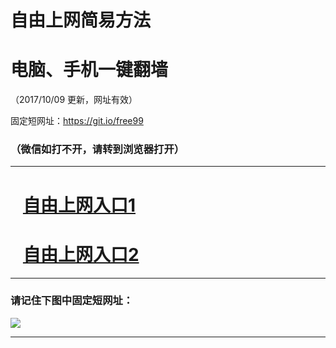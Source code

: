 ﻿# 自由上网简易方法

# 电脑、手机一键翻墙

（2017/10/09 更新，网址有效）

固定短网址：https://git.io/free99

### （微信如打不开，请转到浏览器打开）


***





# &nbsp;&nbsp; <a href="http://ft3122520370.fwq-tz-1001.info/fwqtz01.html?t=10090018599 " target="_blank">自由上网入口1</a>
# &nbsp;&nbsp; <a href="http://ft195047196.fwq-tz-1002.info/fwqtz02.html?t=100900130851 " target="_blank">自由上网入口2</a>
***

### 请记住下图中固定短网址：

<img src="https://s3-us-west-2.amazonaws.com/fwq-1001/yjfq-20170905okok.png" /> 


***

